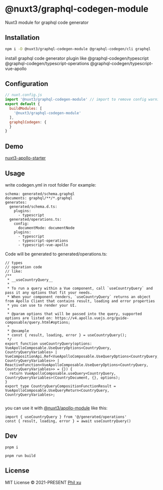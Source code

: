 # @nuxt3/graphql-codegen-module

Nuxt3 module for graphql code generator


## Installation

```bash
npm i -D @nuxt3/graphql-codegen-module @graphql-codegen/cli graphql
```
install graphql code generator plugin like @graphql-codegen/typescript @graphql-codegen/typescript-operations @graphql-codegen/typescript-vue-apollo

## Configuration
```js
// nuxt.config.js
import '@nuxt3/graphql-codegen-module' // import to remove config warning, not necessary
export default {
  buildModules: [
    '@nuxt3/graphql-codegen-module'
  ],
  graphqlCodegen: {
  }
}
```
## Demo
[nuxt3-apollo-starter](https://github.com/newbeea/nuxt3-apollo-starter)
## Usage
write codegen.yml in root folder
For example:
```
schema: generated/schema.graphql
documents: graphql/**/*.graphql
generates:
  generated/schema.d.ts:
    plugins:
      - typescript
  generated/operations.ts:
    config:
      documentMode: documentNode
    plugins:
      - typescript
      - typescript-operations
      - typescript-vue-apollo
```
Code will be generated to generated/operations.ts:
```
// types
// operation code
// like:
/**
 * __useCountryQuery__
 *
 * To run a query within a Vue component, call `useCountryQuery` and pass it any options that fit your needs.
 * When your component renders, `useCountryQuery` returns an object from Apollo Client that contains result, loading and error properties
 * you can use to render your UI.
 *
 * @param options that will be passed into the query, supported options are listed on: https://v4.apollo.vuejs.org/guide-composable/query.html#options;
 *
 * @example
 * const { result, loading, error } = useCountryQuery();
 */
export function useCountryQuery(options: VueApolloComposable.UseQueryOptions<CountryQuery, CountryQueryVariables> | VueCompositionApi.Ref<VueApolloComposable.UseQueryOptions<CountryQuery, CountryQueryVariables>> | ReactiveFunction<VueApolloComposable.UseQueryOptions<CountryQuery, CountryQueryVariables>> = {}) {
  return VueApolloComposable.useQuery<CountryQuery, CountryQueryVariables>(CountryDocument, {}, options);
}
export type CountryQueryCompositionFunctionResult = VueApolloComposable.UseQueryReturn<CountryQuery, CountryQueryVariables>;


```

you can use it with [@nuxt3/apollo-module](https://github.com/newbeea/nuxt3-apollo-module) like this:

```
import { useCountryQuery } from '@/generated/operations'
const { result, loading, error } = await useCountryQuery()

```

## Dev

```
pnpm i
```

```
pnpm run build
```



## License

MIT License © 2021-PRESENT [Phil xu](https://github.com/newbeea)
